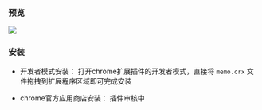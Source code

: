 ### 预览
![](https://github.com/github-ado/memo/blob/main/screenshot.png)
### 安装
* 开发者模式安装：
  打开chrome扩展插件的开发者模式，直接将 `memo.crx` 文件拖拽到扩展程序区域即可完成安装
  
* chrome官方应用商店安装：
  插件审核中
